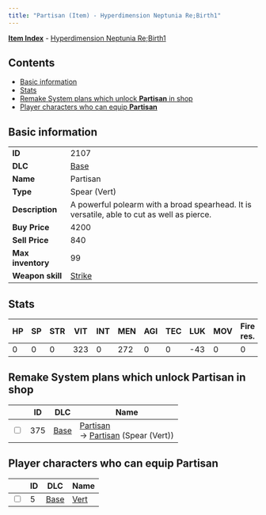 ```yaml
---
title: "Partisan (Item) - Hyperdimension Neptunia Re;Birth1"
---
```


[**Item Index**](/neptunia/rb1/item/index.html) - [Hyperdimension Neptunia Re;Birth1](/neptunia/rb1)

## Contents

- [Basic information](#basic-information)
- [Stats](#stats)
- [Remake System plans which unlock **Partisan** in shop](#remake-system-plans-which-unlock-partisan-in-shop)
- [Player characters who can equip **Partisan**](#player-characters-who-can-equip-partisan)

## Basic information

|   |   |
| -- | -- |
| **ID** | 2107 |
| **DLC** | [Base](/neptunia/rb1/dlc/1-base.html) |
| **Name** | Partisan |
| **Type** | Spear (Vert) |
| **Description** | A powerful polearm with a broad spearhead. It is versatile, able to cut as well as pierce. |
| **Buy Price** | 4200 |
| **Sell Price** | 840 |
| **Max inventory** | 99 |
| **Weapon skill** | [Strike](/neptunia/rb1/skill/1-803-strike.html) |

## Stats

| HP | SP | STR | VIT | INT | MEN | AGI | TEC | LUK | MOV | Fire res. | Ice res. | Wind res. | Lightning res. |
| -- | -- | --- | --- | --- | --- | --- | --- | --- | --- | --------- | -------- | --------- | -------------- |
| 0 | 0 | 0 | 323 | 0 | 272 | 0 | 0 | -43 | 0 | 0 | 0 | 0 | 0 |

## Remake System plans which unlock **Partisan** in shop

|    | ID | DLC | Name |
| -- | -- | --- | ---- |
| <input type="checkbox" id="rb1-remake-1-375" class="trackbox" /> | 375 | [Base](/neptunia/rb1/dlc/1-base.html) | [Partisan](/neptunia/rb1/remake/1-375-partisan.html)<br />→ [Partisan](/neptunia/rb1/item/1-2107-partisan.html) (Spear (Vert)) |

## Player characters who can equip **Partisan**

|    | ID | DLC | Name |
| -- | -- | --- | ---- |
| <input type="checkbox" id="rb1-player-1-5" class="trackbox" /> | 5 | [Base](/neptunia/rb1/dlc/1-base.html) | [Vert](/neptunia/rb1/player/1-5-vert.html) |